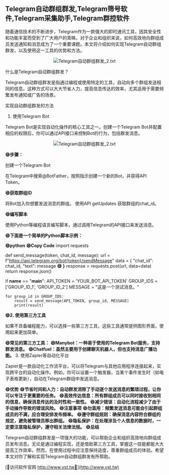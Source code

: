 ## **Telegram自动群组群发,Telegram筛号软件,Telegram采集助手,Telegram群控软件**

随着通信技术的不断进步，Telegram作为一款强大的即时通讯工具，因其安全性和功能丰富而受到了广大用户的青睐。对于企业和组织来说，如何高效地向群组成员发送通知和消息成为了一个重要课题。本文将介绍如何实现Telegram自动群组群发，以及使用这一工具的优势和方法。

 <center><img src="https://vst.tw/MP4/tuiguang/png/8.png" alt="Telegram自动群组群发_2.txt"></center>

什么是Telegram自动群组群发？

Telegram自动群组群发是指通过编程或使用特定的工具，自动向多个群组发送相同的信息。这种方式可以大大节省人力，提高信息传达的效率，尤其适用于需要频繁发布通知或广告的场景。

实现自动群组群发的方法
1. 使用Telegram Bot

Telegram Bot是实现自动化操作的核心工具之一。创建一个Telegram Bot并配置相应的权限后，你可以通过API接口来控制Bot的行为，包括群发消息。

 <center><img src="https://vst.tw/MP4/tuiguang/png/5.png" alt="Telegram自动群组群发_2.txt"></center>

**😄步骤：**

创建一个Telegram Bot

在Telegram中搜索@BotFather，按照指示创建一个新的Bot，并获得API Token。

**😄获取群组ID**

将Bot加入你想要发送消息的群组。
使用API getUpdates 获取群组的chat_id。

**😄编写脚本**

使用Python等编程语言编写脚本，通过调用Telegram的API接口来发送消息。

**😄下面是一个简单的Python脚本示例：**

**😄python**
**😄Copy Code**
import requests

def send_message(token, chat_id, message):
    url = f"https://api.telegram.org/bot{token}/sendMessage"
    data = {
        "chat_id": chat_id,
        "text": message
**😄    }**
    response = requests.post(url, data=data)
    return response.json()

if __name__ == "__main__":
    API_TOKEN = 'YOUR_BOT_API_TOKEN'
    GROUP_IDS = ['GROUP_ID_1', 'GROUP_ID_2']
    MESSAGE = "这是一个测试消息。"

    for group_id in GROUP_IDS:
        result = send_message(API_TOKEN, group_id, MESSAGE)
        print(result)

**😄2. 使用第三方工具**

如果不具备编程能力，可以选择一些第三方工具，这些工具通常提供图形界面，使用起来更加简单。

**😄常见的第三方工具：**
**😄Manybot：一种易于使用的Telegram Bot服务，支持群发消息。**
**😄Chatfuel：虽然主要用于创建聊天机器人，但也支持消息广播功能。**
3. 使用Zapier等自动化平台

Zapier是一款自动化工作流平台，可以将Telegram与其他应用程序连接起来，实现跨平台的自动化操作。例如，你可以设置一个触发器，当某个事件发生时（如电子表格更新），自动在Telegram群组中发送消息。

**😄优势**
**😄节省时间和人力：自动群发消除了手动逐个发送消息的繁琐过程，让你可以专注于更重要的任务。**
**😄高效传达信息：所有群组成员可以同时接收到相同的信息，确保消息传达的及时性和一致性。**
**😄减少错误：自动化流程减少了由于手动操作导致的错误风险。**
**😄注意事项**
**😄勿滥用：频繁发送消息可能会引起群组成员的不满，应合理安排发布频率。**
**😄遵守群组规则：确保消息内容符合群组的规定，避免被管理员移出群组。**
**😄隐私保护：在处理涉及个人信息的数据时，一定要注意隐私保护，遵守相关法律法规。**
**😄总结**

Telegram自动群组群发是一项强大的功能，可以帮助企业和组织高效地向群组成员发布消息。无论是通过编程实现，还是借助第三方工具，掌握这一技能都能大大提高工作效率。然而，在使用过程中应注意保持适度，尊重群组成员的体验。希望本文对你了解和实现Telegram自动群组群发有所帮助。


[👻访问软件官网 http://www.vst.tw👻](http://www.vst.tw)
